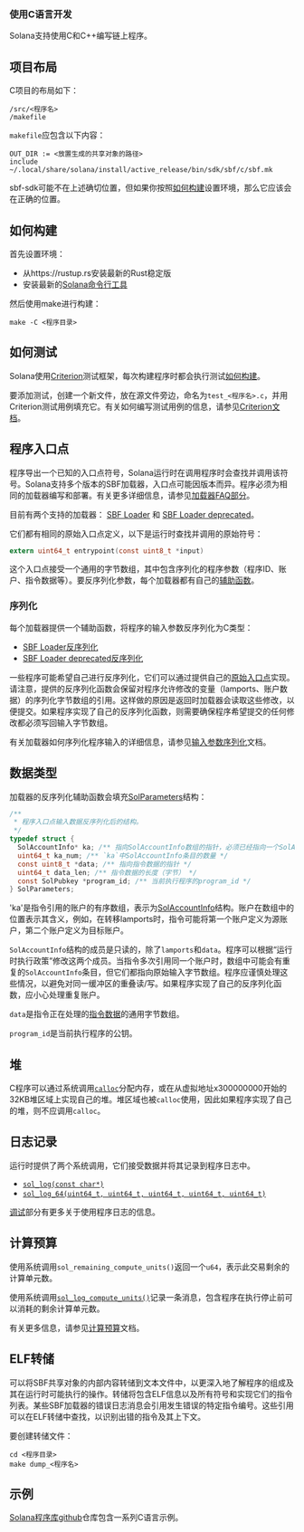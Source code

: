 ### 使用C语言开发

Solana支持使用C和C++编写链上程序。

## 项目布局

C项目的布局如下：

```text
/src/<程序名>
/makefile
```

`makefile`应包含以下内容：

```shell
OUT_DIR := <放置生成的共享对象的路径>
include ~/.local/share/solana/install/active_release/bin/sdk/sbf/c/sbf.mk
```

sbf-sdk可能不在上述确切位置，但如果你按照[如何构建](#how-to-build)设置环境，那么它应该会在正确的位置。

## 如何构建

首先设置环境：

- 从https://rustup.rs安装最新的Rust稳定版
- 安装最新的[Solana命令行工具](https://docs.solanalabs.com/cli/install)

然后使用make进行构建：

```shell
make -C <程序目录>
```

## 如何测试

Solana使用[Criterion](https://github.com/Snaipe/Criterion)测试框架，每次构建程序时都会执行测试[如何构建](#how-to-build)。

要添加测试，创建一个新文件，放在源文件旁边，命名为`test_<程序名>.c`，并用Criterion测试用例填充它。有关如何编写测试用例的信息，请参见[Criterion文档](https://criterion.readthedocs.io/en/master)。

## 程序入口点

程序导出一个已知的入口点符号，Solana运行时在调用程序时会查找并调用该符号。Solana支持多个版本的SBF加载器，入口点可能因版本而异。程序必须为相同的加载器编写和部署。有关更多详细信息，请参见[加载器FAQ部分](/docs/programs/faq.md#loaders)。

目前有两个支持的加载器：
[SBF Loader](https://github.com/solana-labs/solana/blob/7ddf10e602d2ed87a9e3737aa8c32f1db9f909d8/sdk/program/src/bpf_loader.rs#L17)
和
[SBF Loader deprecated](https://github.com/solana-labs/solana/blob/7ddf10e602d2ed87a9e3737aa8c32f1db9f909d8/sdk/program/src/bpf_loader_deprecated.rs#L14)。

它们都有相同的原始入口点定义，以下是运行时查找并调用的原始符号：

```c
extern uint64_t entrypoint(const uint8_t *input)
```

这个入口点接受一个通用的字节数组，其中包含序列化的程序参数（程序ID、账户、指令数据等）。要反序列化参数，每个加载器都有自己的[辅助函数](#serialization)。

### 序列化

每个加载器提供一个辅助函数，将程序的输入参数反序列化为C类型：

- [SBF Loader反序列化](https://github.com/solana-labs/solana/blob/d2ee9db2143859fa5dc26b15ee6da9c25cc0429c/sdk/sbf/c/inc/solana_sdk.h#L304)
- [SBF Loader deprecated反序列化](https://github.com/solana-labs/solana/blob/8415c22b593f164020adc7afe782e8041d756ddf/sdk/sbf/c/inc/deserialize_deprecated.h#L25)

一些程序可能希望自己进行反序列化，它们可以通过提供自己的[原始入口点](#program-entrypoint)实现。请注意，提供的反序列化函数会保留对程序允许修改的变量（lamports、账户数据）的序列化字节数组的引用。这样做的原因是返回时加载器会读取这些修改，以便提交。如果程序实现了自己的反序列化函数，则需要确保程序希望提交的任何修改都必须写回输入字节数组。

有关加载器如何序列化程序输入的详细信息，请参见[输入参数序列化](https://solana.com/docs/programs/faq#input-parameter-serialization)文档。

## 数据类型

加载器的反序列化辅助函数会填充[SolParameters](https://github.com/solana-labs/solana/blob/8415c22b593f164020adc7afe782e8041d756ddf/sdk/sbf/c/inc/solana_sdk.h#L276)结构：

```c
/**
 * 程序入口点输入数据反序列化后的结构。
 */
typedef struct {
  SolAccountInfo* ka; /** 指向SolAccountInfo数组的指针，必须已经指向一个SolAccountInfos数组 */
  uint64_t ka_num; /** `ka`中SolAccountInfo条目的数量 */
  const uint8_t *data; /** 指向指令数据的指针 */
  uint64_t data_len; /** 指令数据的长度（字节） */
  const SolPubkey *program_id; /** 当前执行程序的program_id */
} SolParameters;
```

'ka'是指令引用的账户的有序数组，表示为[SolAccountInfo](https://github.com/solana-labs/solana/blob/8415c22b593f164020adc7afe782e8041d756ddf/sdk/sbf/c/inc/solana_sdk.h#L173)结构。账户在数组中的位置表示其含义，例如，在转移lamports时，指令可能将第一个账户定义为源账户，第二个账户定义为目标账户。

`SolAccountInfo`结构的成员是只读的，除了`lamports`和`data`。程序可以根据“运行时执行政策”修改这两个成员。当指令多次引用同一个账户时，数组中可能会有重复的`SolAccountInfo`条目，但它们都指向原始输入字节数组。程序应谨慎处理这些情况，以避免对同一缓冲区的重叠读/写。如果程序实现了自己的反序列化函数，应小心处理重复账户。

`data`是指令正在处理的[指令数据](/docs/core/transactions.md#instruction)的通用字节数组。

`program_id`是当前执行程序的公钥。

## 堆

C程序可以通过系统调用[`calloc`](https://github.com/solana-labs/solana/blob/c3d2d2134c93001566e1e56f691582f379b5ae55/sdk/sbf/c/inc/solana_sdk.h#L245)分配内存，或在从虚拟地址x300000000开始的32KB堆区域上实现自己的堆。堆区域也被`calloc`使用，因此如果程序实现了自己的堆，则不应调用`calloc`。

## 日志记录

运行时提供了两个系统调用，它们接受数据并将其记录到程序日志中。

- [`sol_log(const char*)`](https://github.com/solana-labs/solana/blob/d2ee9db2143859fa5dc26b15ee6da9c25cc0429c/sdk/sbf/c/inc/solana_sdk.h#L128)
- [`sol_log_64(uint64_t, uint64_t, uint64_t, uint64_t, uint64_t)`](https://github.com/solana-labs/solana/blob/d2ee9db2143859fa5dc26b15ee6da9c25cc0429c/sdk/sbf/c/inc/solana_sdk.h#L134)

[调试](/docs/programs/debugging.md#logging)部分有更多关于使用程序日志的信息。

## 计算预算

使用系统调用`sol_remaining_compute_units()`返回一个`u64`，表示此交易剩余的计算单元数。

使用系统调用[`sol_log_compute_units()`](https://github.com/solana-labs/solana/blob/d3a3a7548c857f26ec2cb10e270da72d373020ec/sdk/sbf/c/inc/solana_sdk.h#L140)记录一条消息，包含程序在执行停止前可以消耗的剩余计算单元数。

有关更多信息，请参见[计算预算](/docs/core/fees.md#compute-budget)文档。

## ELF转储

可以将SBF共享对象的内部内容转储到文本文件中，以更深入地了解程序的组成及其在运行时可能执行的操作。转储将包含ELF信息以及所有符号和实现它们的指令列表。某些SBF加载器的错误日志消息会引用发生错误的特定指令编号。这些引用可以在ELF转储中查找，以识别出错的指令及其上下文。

要创建转储文件：

```shell
cd <程序目录>
make dump_<程序名>
```

## 示例

[Solana程序库github](https://github.com/solana-labs/solana-program-library/tree/master/examples/c)仓库包含一系列C语言示例。
